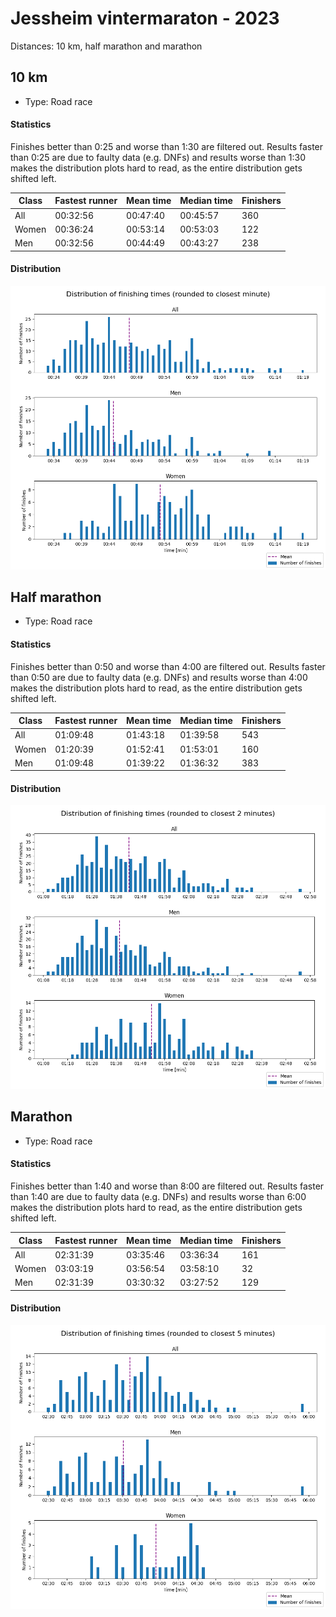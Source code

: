 # Jessheim vintermaraton - 2023

Distances: 10 km, half marathon and marathon

## 10 km

- Type: Road race

#### Statistics

Finishes better than 0:25 and worse than 1:30 are filtered out. Results faster than 0:25 are due to
faulty data (e.g. DNFs) and results worse than 1:30 makes the distribution plots hard to read, as the entire
distribution gets shifted left.

| Class | Fastest runner | Mean time | Median time | Finishers |
|-------|----------------|-----------|-------------|-----------|
| All   | 00:32:56       | 00:47:40  | 00:45:57    | 360       |
| Women | 00:36:24       | 00:53:14  | 00:53:03    | 122       |
| Men   | 00:32:56       | 00:44:49  | 00:43:27    | 238       |

#### Distribution

![Distribution of finishing times for Jessheim vintermaraton 2023 - 10 km](assets/jessheim-vintermaraton-2023-10km_finishing-times.png)

## Half marathon

- Type: Road race

#### Statistics

Finishes better than 0:50 and worse than 4:00 are filtered out. Results faster than 0:50 are due to
faulty data (e.g. DNFs) and results worse than 4:00 makes the distribution plots hard to read, as the entire
distribution gets shifted left.

| Class | Fastest runner | Mean time | Median time | Finishers |
|-------|----------------|-----------|-------------|-----------|
| All   | 01:09:48       | 01:43:18  | 01:39:58    | 543       |
| Women | 01:20:39       | 01:52:41  | 01:53:01    | 160       |
| Men   | 01:09:48       | 01:39:22  | 01:36:32    | 383       |

#### Distribution

![Distribution of finishing times for Jessheim vintermaraton 2023 - HM](assets/jessheim-vintermaraton-2023-HM_finishing-times.png)

## Marathon

- Type: Road race

#### Statistics

Finishes better than 1:40 and worse than 8:00 are filtered out. Results faster than 1:40 are due to
faulty data (e.g. DNFs) and results worse than 6:00 makes the distribution plots hard to read, as the entire
distribution gets shifted left.

| Class | Fastest runner | Mean time | Median time | Finishers |
|-------|----------------|-----------|-------------|-----------|
| All   | 02:31:39       | 03:35:46  | 03:36:34    | 161       |
| Women | 03:03:19       | 03:56:54  | 03:58:10    | 32        |
| Men   | 02:31:39       | 03:30:32  | 03:27:52    | 129       |

#### Distribution

![Distribution of finishing times for Jessheim vintermaraton 2023 - M](assets/jessheim-vintermaraton-2023-M_finishing-times.png)
